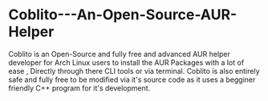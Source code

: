 # Coblito---An-Open-Source-AUR-Helper
Coblito is an Open-Source and fully free and advanced AUR helper developer for Arch Linux users to install the AUR Packages with a lot of ease , Directly through there CLI tools or via terminal. Coblito is also entirely safe and fully free to be modified via it's source code as it uses a begginer friendly C++ program for it's development.
